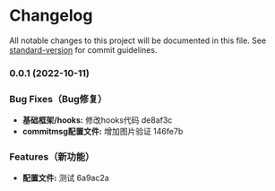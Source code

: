 # Changelog

All notable changes to this project will be documented in this file. See [standard-version](https://github.com/conventional-changelog/standard-version) for commit guidelines.

### 0.0.1 (2022-10-11)


### Bug Fixes（Bug修复）

* **基础框架/hooks:** 修改hooks代码 de8af3c
* **commitmsg配置文件:** 增加图片验证 146fe7b


### Features（新功能）

* **配置文件:** 测试 6a9ac2a
